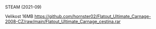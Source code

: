 STEAM (2021-09)

Velikost 16MB https://github.com/hornster02/Flatout_Ultimate_Carnage-2008-CZ/raw/main/Flatout_Ultimate_Carnage_cestina.rar
